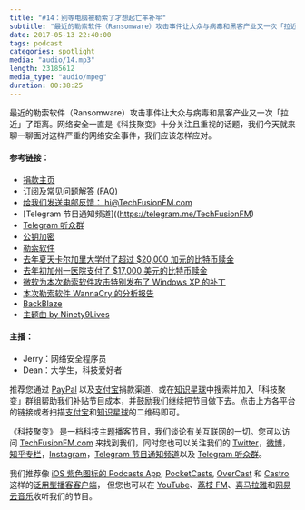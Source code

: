 ```yaml
---
title: "#14：别等电脑被勒索了才想起亡羊补牢"
subtitle: "最近的勒索软件（Ransomware）攻击事件让大众与病毒和黑客产业又一次「拉近」了距离。网络安全一直是《科技聚变》十分关注且重视的话题，我们今天就来聊一聊面对这样严重的网络安全事件，我们应该怎样应对。"
date: 2017-05-13 22:40:00
tags: podcast
categories: spotlight
media: "audio/14.mp3"
length: 23185612 
media_type: "audio/mpeg"
duration: 00:38:25
---
```


最近的勒索软件（Ransomware）攻击事件让大众与病毒和黑客产业又一次「拉近」了距离。网络安全一直是《科技聚变》十分关注且重视的话题，我们今天就来聊一聊面对这样严重的网络安全事件，我们应该怎样应对。

#### 参考链接：

- [捐款主页](https://techfusionfm.com/donate)
- [订阅及常见问题解答 (FAQ)](https://techfusionfm.com/faq)
- [给我们发送电邮反馈： hi@TechFusionFM.com](mailto:hi@techfusionfm.com)
- [Telegram 节目通知频道]((https://telegram.me/TechFusionFM)
- [Telegram 听众群](https://telegram.me/TechFusionChat)
- [公钥加密](https://en.wikipedia.org/wiki/Public-key_cryptography)
- [勒索软件](https://en.wikipedia.org/wiki/Ransomware)
- [去年夏天卡尔加里大学付了超过 $20,000 加元的比特币赎金](http://www.cbc.ca/news/canada/calgary/university-calgary-ransomware-cyberattack-1.3620979)
- [去年初加州一医院支付了 $17,000 美元的比特币赎金](http://sanfrancisco.cbslocal.com/2016/02/18/california-hospital-ransomware-attack-hackers/)
- [微软为本次勒索软件攻击特别发布了 Windows XP 的补丁](https://www.theverge.com/2017/5/13/15635006/microsoft-windows-xp-security-patch-wannacry-ransomware-attack)
- [本次勒索软件 WannaCry 的分析报告](https://securelist.com/blog/incidents/78351/wannacry-ransomware-used-in-widespread-attacks-all-over-the-world/)
- [BackBlaze](https://www.backblaze.com)
- [主题曲 by Ninety9Lives](http://99l.tv/BleedingThroughYU)

#### 主播：

- Jerry：网络安全程序员
- Dean：大学生，科技爱好者

推荐您通过 [PayPal](https://paypal.me/techfusionfm/5) 以及[支付宝](HTTPS://QR.ALIPAY.COM/FKX09288AJOENI0MVZXM12)捐款渠道、或在[知识星球](https://www.xiaomiquan.com)中搜索并加入「科技聚变」群组帮助我们补贴节目成本，并鼓励我们继续把节目做下去。点击上方各平台的链接或者扫描[支付宝](https://techfusionfm.com/images/QR.JPG)和[知识星球](https://t.zsxq.com/IEmEM3f)的二维码即可。

《科技聚变》 是一档科技主题播客节目，我们谈论有关互联网的一切。您可以访问 [TechFusionFM.com](https://TechFusionFM.com) 来找到我们，同时您也可以关注我们的 [Twitter](http://twitter.com/TechFusionFM)，[微博](http://weibo.com/TechFusionFM)，[知乎专栏](https://zhuanlan.zhihu.com/TechFusion)，[Instagram](http://instagram.com/TechFusionFM)，[Telegram 节目通知频道](https://t.me/TechFusionFM)以及 [Telegram 听众群](https://t.me/TechFusionChat)。

我们推荐像 [iOS 紫色图标的 Podcasts App](https://itunes.apple.com/cn/podcast/id1202658654), [PocketCasts](http://pca.st/podcast/28fcd200-cc7c-0134-10da-25324e2a541d), [OverCast](https://overcast.fm) 和 [Castro](http://supertop.co/castro/) 这样的[泛用型播客客户端](https://techfusionfm.com/faq)， 但您也可以在 [YouTube](https://www.youtube.com/channel/UC6uvHf21Tjm5lepw6P2Ki-Q)、[荔枝 FM](https://www.lizhi.fm/1494013/)、[喜马拉雅](http://www.ximalaya.com/72456289/album/6648521)和[网易云音乐](http://music.163.com/#/djradio?id=347498120)收听我们的节目。